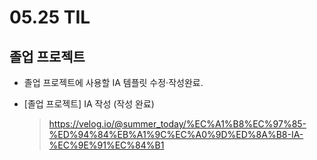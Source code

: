 <h1> 05.25 TIL </h1>

## 졸업 프로젝트
- 졸업 프로젝트에 사용할 IA 템플릿 수정·작성완료.

- [졸업 프로젝트] IA 작성 (작성 완료)
   > https://velog.io/@summer_today/%EC%A1%B8%EC%97%85-%ED%94%84%EB%A1%9C%EC%A0%9D%ED%8A%B8-IA-%EC%9E%91%EC%84%B1